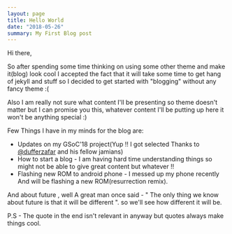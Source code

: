 ```yaml
---
layout: page
title: Hello World
date: "2018-05-26"
summary: My First Blog post
---
```


Hi there,

So after spending some time thinking on using some other theme and make it(blog) look cool I accepted the fact that it will take some time to get hang of jekyll and stuff so I decided to get started with "blogging" without any fancy theme :(

Also I am really not sure what content I'll be presenting so theme doesn't matter but I can promise you this, whatever content I'll be putting up here it won't be anything special :)

Few Things I have in my minds for the blog are:

* Updates on my GSoC'18 project(Yup !! I got selected Thanks to [@dufferzafar](https://github.com/dufferzafar) and his fellow jamians)
* How to start a blog - I am having hard time understanding things so might not be able to give great content but whatever !!
* Flashing new ROM to android phone - I messed up my phone recently And will be flashing a new ROM(resurrection remix).

And about future , well A great man once said  - " The only thing we know about future is that it will be different ". so we'll see how different it will be.

P.S - The quote in the end isn't relevant in anyway but quotes always make things cool.

